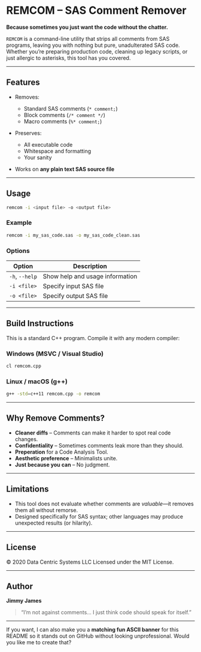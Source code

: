 # REMCOM – SAS Comment Remover

**Because sometimes you just want the code without the chatter.**

`REMCOM` is a command-line utility that strips all comments from SAS programs, leaving you with nothing but pure, unadulterated SAS code.
Whether you’re preparing production code, cleaning up legacy scripts, or just allergic to asterisks, this tool has you covered.

---

## Features

* Removes:

  * Standard SAS comments (`* comment;`)
  * Block comments (`/* comment */`)
  * Macro comments (`%* comment;`)
* Preserves:

  * All executable code
  * Whitespace and formatting
  * Your sanity
* Works on **any plain text SAS source file**

---

## Usage

```bash
remcom -i <input file> -o <output file>
```

### Example

```bash
remcom -i my_sas_code.sas -o my_sas_code_clean.sas
```

### Options

| Option         | Description                     |
| -------------- | ------------------------------- |
| `-h`, `--help` | Show help and usage information |
| `-i <file>`    | Specify input SAS file          |
| `-o <file>`    | Specify output SAS file         |

---

## Build Instructions

This is a standard C++ program. Compile it with any modern compiler:

### Windows (MSVC / Visual Studio)

```bash
cl remcom.cpp
```

### Linux / macOS (g++)

```bash
g++ -std=c++11 remcom.cpp -o remcom
```

---

## Why Remove Comments?

* **Cleaner diffs** – Comments can make it harder to spot real code changes.
* **Confidentiality** – Sometimes comments leak more than they should.
* **Preperation** for a Code Analysis Tool.
* **Aesthetic preference** – Minimalists unite.
* **Just because you can** – No judgment.

---

## Limitations

* This tool does not evaluate whether comments are *valuable*—it removes them all without remorse.
* Designed specifically for SAS syntax; other languages may produce unexpected results (or hilarity).

---

## License

© 2020 Data Centric Systems LLC
Licensed under the MIT License.

---

## Author

**Jimmy James**

> “I’m not against comments… I just think code should speak for itself.”

---

If you want, I can also make you a **matching fun ASCII banner** for this README so it stands out on GitHub without looking unprofessional. Would you like me to create that?
